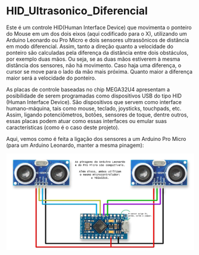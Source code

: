 # HID_Ultrasonico_Diferencial

Este é um controle HID(Human Interface Device) que movimenta o  ponteiro do Mouse em um dos dois eixos (aqui codificado para o X), utilizando um Arduino Leonardo ou Pro Micro e dois sensores ultrassônicos de distância em modo diferencial. Assim, tanto a direção quanto a velocidade do ponteiro são calculadas pela diferença da distância entre dois obstáculos, por exemplo duas mãos. Ou seja, se as duas mãos estiverem à mesma distância dos sensores, não há movimento. Caso haja uma diferença, o cursor se move para o lado da mão mais próxima. Quanto maior a diferença maior será a velocidade do ponteiro.

As placas de controle baseadas no chip MEGA32U4 apresentam a posibilidade de serem programadas como dispositivos USB do tipo HID (Human Interface Device). São dispositivos que servem como interface humano-máquina, tais como mouse, teclado, joysticks, touchpads, etc. Assim, ligando potenciômetros, botões, sensores de toque, dentre outros, essas placas podem atuar como essas interfaces ou emular suas características (como é o caso deste projeto).

Aqui, vemos como é feita a ligação dos sensores a um Arduino Pro Micro (para um Arduino Leonardo, manter a mesma pinagem):

<img src="images/Mouse_US_Dif.jpg" />
